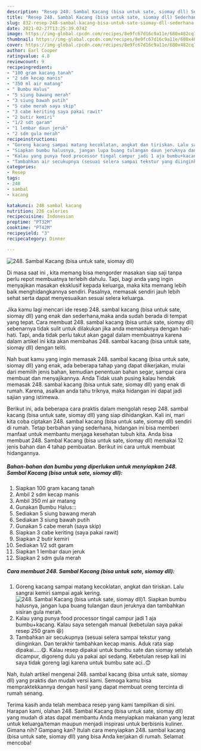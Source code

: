```yaml
---
description: "Resep 248. Sambal Kacang (bisa untuk sate, siomay dll) Sederhana Untuk Jualan"
title: "Resep 248. Sambal Kacang (bisa untuk sate, siomay dll) Sederhana Untuk Jualan"
slug: 832-resep-248-sambal-kacang-bisa-untuk-sate-siomay-dll-sederhana-untuk-jualan
date: 2021-02-27T13:25:39.074Z
image: https://img-global.cpcdn.com/recipes/8e9fc67d16c9a11e/680x482cq70/248-sambal-kacang-bisa-untuk-sate-siomay-dll-foto-resep-utama.jpg
thumbnail: https://img-global.cpcdn.com/recipes/8e9fc67d16c9a11e/680x482cq70/248-sambal-kacang-bisa-untuk-sate-siomay-dll-foto-resep-utama.jpg
cover: https://img-global.cpcdn.com/recipes/8e9fc67d16c9a11e/680x482cq70/248-sambal-kacang-bisa-untuk-sate-siomay-dll-foto-resep-utama.jpg
author: Earl Cooper
ratingvalue: 4.8
reviewcount: 9
recipeingredient:
- "100 gram kacang tanah"
- "2 sdm kecap manis"
- "350 ml air matang"
- " Bumbu Halus"
- "5 siung bawang merah"
- "3 siung bawah putih"
- "5 cabe merah saya skip"
- "3 cabe keriting saya pakai rawit"
- "2 butir kemiri"
- "1/2 sdt garam"
- "1 lembar daun jeruk"
- "2 sdm gula merah"
recipeinstructions:
- "Goreng kacang sampai matang kecoklatan, angkat dan tiriskan. Lalu sangrai kemiri sampai agak kering."
- "Siapkan bumbu halusnya, jangan lupa buang tulangan daun jeruknya dan tambahkan sisiran gula merah."
- "Kalau yang punya food processor tingal campur jadi 1 aja bumbu+kacang. Kalau saya setengah manual (kebetulan saya pakai resep 250 gram 😆)"
- "Tambahkan air secukupnya (sesuai selera sampai tekstur yang diinginkan. Dan terakhir tambahkan kecap manis. Aduk rata siap dipakai.....😋. Kalau resep dipakai untuk bumbu sate dan siomay setelah dicampur, digoreng dulu ya pakai api sedang. Kebetulan resep kali ini saya tidak goreng lagi karena untuk bumbu sate aci..😊"
categories:
- Resep
tags:
- 248
- sambal
- kacang

katakunci: 248 sambal kacang 
nutrition: 226 calories
recipecuisine: Indonesian
preptime: "PT32M"
cooktime: "PT42M"
recipeyield: "3"
recipecategory: Dinner

---
```



![248. Sambal Kacang (bisa untuk sate, siomay dll)](https://img-global.cpcdn.com/recipes/8e9fc67d16c9a11e/680x482cq70/248-sambal-kacang-bisa-untuk-sate-siomay-dll-foto-resep-utama.jpg)

Di masa  saat ini , kita memang bisa mengorder masakan siap saji tanpa perlu repot membuatnya terlebih dahulu. Tapi, bagi anda yang ingin menyajikan masakan eksklusif kepada keluarga, maka kita memang lebih baik menghidangkannya sendiri. Pasalnya, memasak sendiri jauh lebih sehat serta dapat menyesuaikan sesuai selera keluarga.

Jika kamu lagi mencari ide resep 248. sambal kacang (bisa untuk sate, siomay dll) yang enak dan sederhana,maka anda sudah berada di tempat yang tepat. Cara membuat 248. sambal kacang (bisa untuk sate, siomay dll)  sebenarnya tidak sulit untuk dilakukan jika anda memasaknya dengan hati-hati. Tapi, anda tidak perlu takut akan gagal dalam membuatnya 
karena dalam artikel ini kita akan membahas 248. sambal kacang (bisa untuk sate, siomay dll) dengan teliti.  



Nah buat kamu yang ingin memasak 248. sambal kacang (bisa untuk sate, siomay dll) yang enak, ada beberapa tahap yang dapat dikerjakan, mulai dari memilih jenis bahan, kemudian penentuan bahan segar, sampai cara membuat dan menyajikannya. Anda Tidak usah pusing kalau hendak memasak 248. sambal kacang (bisa untuk sate, siomay dll) yang enak di rumah. Karena, asalkan anda  tahu triknya, maka hidangan ini dapat jadi sajian yang istimewa.

Berikut ini, ada beberapa cara praktis  dalam mengolah resep 248. sambal kacang (bisa untuk sate, siomay dll) yang siap dihidangkan. Kali ini, mari kita coba ciptakan 248. sambal kacang (bisa untuk sate, siomay dll) sendiri di rumah. Tetap berbahan yang sederhana, hidangan ini bisa memberi manfaat untuk membantu menjaga kesehatan tubuh kita. Anda bisa membuat 248. Sambal Kacang (bisa untuk sate, siomay dll) memakai 12 jenis bahan dan 4 tahap pembuatan. Berikut ini cara untuk membuat hidangannya.

<!--inarticleads1-->

##### Bahan-bahan dan bumbu yang diperlukan untuk menyiapkan 248. Sambal Kacang (bisa untuk sate, siomay dll):

1. Siapkan 100 gram kacang tanah
1. Ambil 2 sdm kecap manis
1. Ambil 350 ml air matang
1. Gunakan  Bumbu Halus:::
1. Sediakan 5 siung bawang merah
1. Sediakan 3 siung bawah putih
1. Gunakan 5 cabe merah (saya skip)
1. Siapkan 3 cabe keriting (saya pakai rawit)
1. Siapkan 2 butir kemiri
1. Sediakan 1/2 sdt garam
1. Siapkan 1 lembar daun jeruk
1. Siapkan 2 sdm gula merah




<!--inarticleads2-->

##### Cara membuat 248. Sambal Kacang (bisa untuk sate, siomay dll):

1. Goreng kacang sampai matang kecoklatan, angkat dan tiriskan. Lalu sangrai kemiri sampai agak kering.
<img src="https://img-global.cpcdn.com/steps/53976a1a0d96df3c/160x128cq70/248-sambal-kacang-bisa-untuk-sate-siomay-dll-langkah-memasak-1-foto.jpg" alt="248. Sambal Kacang (bisa untuk sate, siomay dll)">1. Siapkan bumbu halusnya, jangan lupa buang tulangan daun jeruknya dan tambahkan sisiran gula merah.
1. Kalau yang punya food processor tingal campur jadi 1 aja bumbu+kacang. Kalau saya setengah manual (kebetulan saya pakai resep 250 gram 😆)
1. Tambahkan air secukupnya (sesuai selera sampai tekstur yang diinginkan. Dan terakhir tambahkan kecap manis. Aduk rata siap dipakai.....😋. Kalau resep dipakai untuk bumbu sate dan siomay setelah dicampur, digoreng dulu ya pakai api sedang. Kebetulan resep kali ini saya tidak goreng lagi karena untuk bumbu sate aci..😊




Nah, itulah artikel mengenai  248. sambal kacang (bisa untuk sate, siomay dll)  yang praktis dan mudah versi kami. Semoga kamu bisa mempraktekkannya dengan hasil yang dapat membuat oreng tercinta di rumah senang. 

Terima kasih anda telah membaca resep yang kami tampilkan di sini. Harapan kami, olahan  248. Sambal Kacang (bisa untuk sate, siomay dll) yang mudah di atas dapat membantu Anda menyiapkan makanan yang lezat untuk keluarga/teman maupun menjadi inspirasi untuk berbisnis kuliner. Gimana nih? Gampang kan? Itulah cara menyiapkan 248. sambal kacang (bisa untuk sate, siomay dll) yang bisa Anda kerjakan di rumah. Selamat mencoba!

